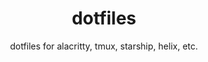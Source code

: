 <div align="center">
  <h1>dotfiles</h1>
  <p>dotfiles for alacritty, tmux, starship, helix, etc.</p>
</div>

